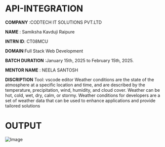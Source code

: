 # API-INTEGRATION

**COMPANY** :CODTECH IT SOLUTIONS PVT.LTD 

**NAME** : Samiksha Kavduji Raipure 

**INTRN ID**: CT08MCU 

**DOMAIN**:Full Stack Web Development 

**BATCH DURATION** :January 15th, 2025 to February 15th, 2025.

**MENTOR NAME** : NEELA SANTOSH


**DISCRIPTION**
Tool: vscode editor 
Weather conditions are the state of the atmosphere at a specific location and time, and are described by the temperature, precipitation, wind, humidity, and cloud cover. Weather can be hot, cold, wet, dry, calm, or stormy. Weather conditions for developers are a set of weather data that can be used to enhance applications and provide tailored solutions 

# OUTPUT 
![Image](https://github.com/user-attachments/assets/3bd96390-d12d-4b21-be3c-6b4fdabfaee6)
